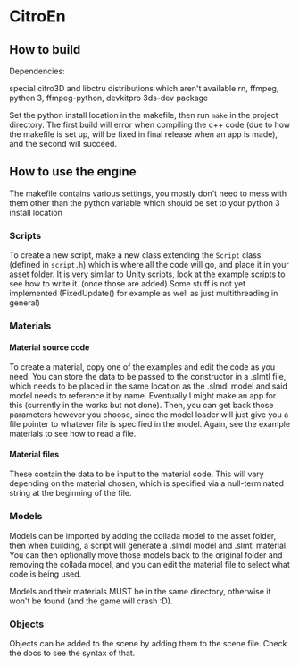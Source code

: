 # CitroEn

## How to build

Dependencies:

special citro3D and libctru distributions which aren't available rn, ffmpeg, python 3, ffmpeg-python, devkitpro 3ds-dev package

Set the python install location in the makefile, then run `make` in the project directory. The first build will error when compiling the c++ code (due to how the makefile is set up, will be fixed in final release when an app is made), and the second will succeed.

## How to use the engine

The makefile contains various settings, you mostly don't need to mess with them other than the python variable which should be set to your python 3 install location


### Scripts
To create a new script, make a new class extending the `Script` class (defined in `script.h`) which is where all the code will go, and place it in your asset folder.
It is very similar to Unity scripts, look at the example scripts to see how to write it. (once those are added)
Some stuff is not yet implemented (FixedUpdate() for example as well as just multithreading in general)

### Materials

#### Material source code
To create a material, copy one of the examples and edit the code as you need.
You can store the data to be passed to the constructor in a .slmtl file, which needs to be placed in the same location as the .slmdl model and said model needs to reference it by name.
Eventually I might make an app for this (currently in the works but not done). Then, you can get back those parameters however you choose, since the model loader will just give you a file pointer to whatever file is specified in the model. 
Again, see the example materials to see how to read a file.

#### Material files
These contain the data to be input to the material code. This will vary depending on the material chosen, which is specified via a null-terminated string at the beginning of the file.

### Models

Models can be imported by adding the collada model to the asset folder, then when building, a script will generate a .slmdl model and .slmtl material. You can then optionally move those models back to the original folder and removing the collada model, and you can edit the material file to select what code is being used. 

Models and their materials MUST be in the same directory, otherwise it won't be found (and the game will crash :D).

### Objects
Objects can be added to the scene by adding them to the scene file. Check the docs to see the syntax of that.
